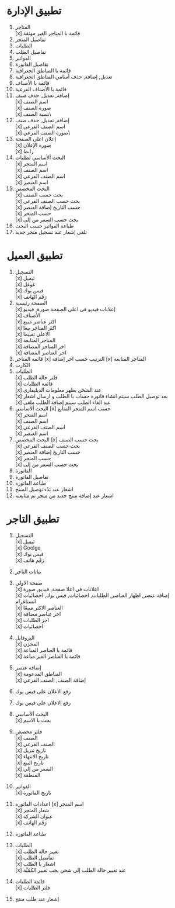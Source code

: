 # تطبيق الإدارة

1. المتاجر\
   [x] قائمة با المتاجر الغير موثقة
2. تفاصيل المتجر
3. الطلبات
4. تفاصيل الطلب
5. الفواتير
6. تفاصيل الفاتورة
7. قائمة با المناطق الجغرافية
8. تعديل, إضافة, حذف أسامي المناطق الجغرافية
9. قائمة با الأصناف
10. قائمة با الأصناف الفرعية
11. إضافة, تعديل, حذف صنف\
    [x] اسم الصنف\
    [x] صورة الصنف\
    [x] نسبة الصنف\
12. إضافة, تعديل, حذف صنف\
    [x] اسم الصنف الفرعي\
    [x] صورة الصنف الفرعي\
13. إعلان اعلى الصفحة\
    [x] صورة الإعلان\
    [x] رابط
14. البحث ألأساسي لطلبات\
    [x] اسم المتجر\
    [x] اسم الصنف\
    [x] اسم الصنف الفرعي\
    [x] اسم العنصر
15. البحث المخصص\
    [x] بحث حسب الصنف\
    [x] بحث حسب الصنف الفرعي\
    [x] حسب التاريخ إضافة العنصر\
    [x] حسب المتجر\
    [x] بحث حسب السعر من إلى
16. طباعة الفواتير حسب البحث
17. تلقي إشعار عند تسجيل متجر جديد

# تطبيق العميل
1. التسجيل\
   [x] ئيميل\
   [x] غوغل\
   [x] فيس بوك\
   [x] رَقَم الهاتف
2. الصفحة رئيسية\
   [x] إعلانات فيديو في اعلى الصفحة صورة, فيديو\
   [x] الأصناف\
   [x] اكثر عناصر مبيع\
   [x] اكثر المتاجر بيعا\
   [x] الاعلى تقييما\
   [x] المتاجر المتابعة\
   [x] اخر المتاجر المضافة\
   [x] اخر العناصر المضافة
3. قائمة المتاجر
   [x] الترتيب حسب اخر إضافة
   [x] المتاجر المتابعة
4. الكارت
5. الطلبات\
   [x] فلتر حالة الطلب\
   [x] قائمة الطلبات\
   [x] عند الشحن يظهر معلومات الديليفاري\
   [x] بعد توصيل الطلب سيتم انشاء فاتورة حساب با الطلب و ارسال اشعار\
   [x] عند الغاء الطلب سيتم إضافة الطلب ملغي
6. البحث ألأساسي
  [x] حسب اسم المتجر المتابع\
  [x] اسم المتجر\
  [x] اسم الصنف\
  [x] اسم الصنف الفرعي\
  [x] اسم العنصر
7. البحث المخصص
  [x] بحث حسب الصنف \
  [x] بحث حسب الصنف الفرعي \
  [x] حسب التاريخ إضافة العنصر \
  [x] حسب المتجر \
  [x] بحث حسب السعر من إلى 
8. الفاتورة
9. تفاصيل الفاتورة
10. طباعة الفاتورة
11. اشعار عند بَدْء توصيل المنتج
12. اشعار عند إضافة منتج جديد من متجر تم متابعته

# تطبيق التاجر
1. التسجيل\
   [x] ئيميل\
   [x] Goolge\
   [x] فيس بوك\
   [x] رَقَم هاتف
2. بيانات التاجر
3. صفحة الاولى\
   [x] اعلانات في اعلا صفحة, فيديو, صورة\
   [x] إضافة عنصر, اظهار العناصر, الطلبات, احصائيات, فيس بوك, احصائيات انستاغرام\
   [x] العناصر الاكثر مبيعًا\
   [x] اخر عناصر مضافة\
   [x] اخر الطلبات\
   [x] احصائيات
4. البروفايل\
  [x] المخزن\
  [x] قائمة با العناصر المباعة\
  [x] قائمة با العناصر الغير مباعة
5. إضافة عنصر\
 [x] المناطق المدعومة\
 [x] إضافة الصنف, الصنف الفرعي
6. رفع الاعلان على فيس بوك
7. رفع الاعلان على فيس بوك
8.  البحث ألأساسي\
   [x] بحث با الاسم
9. فلتر مخصص\
 [x] الصنف\
 [x] الصنف الفرعي\
 [x] تاريخ تنزيل\
 [x] تاريخ الانتهاء\
 [x] تاريخ البيع\
 [x] السعر من إلى\
 [x] المنطقة

10. الفواتير\
    [x] تاريخ الفاتورة

11. اعدادات الفاتورة
  [x] اسم المتجر\
  [x] شعار المتجر\
  [x] عنوان الشركة\
  [x] رَقَم الهاتف
12. طباعة الفاتورة
13. الطلبات\
  [x] تغيير حالة الطلب\
  [x] تفاصيل الطلب\
  [x] اشعار با الطلب\
  [x] عند تغيير حالة الطلب إلى شحن يجب تغيير الكَمّيَّة
14. قائمة الطلبات\
    [x] فلتر الطلبات
15. إشعار عند طلب منتج